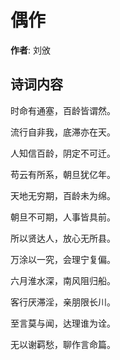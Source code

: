 # 偶作

**作者**: 刘攽

## 诗词内容

时命有通塞，百龄皆谓然。

流行自非我，底滞亦在天。

人知信百龄，阴定不可迁。

苟云有所系，朝旦犹亿年。

天地无穷期，百龄未为绵。

朝旦不可期，人事皆具前。

所以贤达人，放心无所县。

万涂以一究，会理宁复偏。

六月淮水深，南风阻归船。

客行厌滞淫，亲朋限长川。

至言莫与闻，达理谁为诠。

无以谢羁愁，聊作言命篇。

